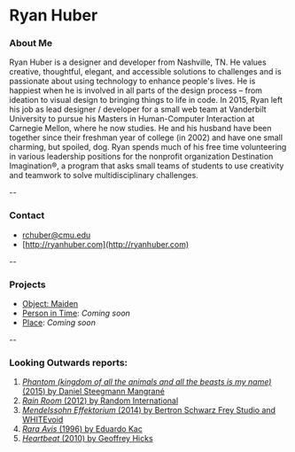 # Ryan Huber

### About Me

Ryan Huber is a designer and developer from Nashville, TN. He values creative, thoughtful, elegant, and accessible solutions to challenges and is passionate about using technology to enhance people's lives. He is happiest when he is involved in all parts of the design process – from ideation to visual design to bringing things to life in code. In 2015, Ryan left his job as lead designer / developer for a small web team at Vanderbilt University to pursue his Masters in Human-Computer Interaction at Carnegie Mellon, where he now studies. He and his husband have been together since their freshman year of college (in 2002) and have one small charming, but spoiled, dog. Ryan spends much of his free time volunteering in various leadership positions for the nonprofit organization Destination Imagination®, a program that asks small teams of students to use creativity and teamwork to solve multidisciplinary challenges.

--
### Contact

- [rchuber@cmu.edu](mailto:rchuber@cmu.edu)
- [http://ryanhuber.com](http://ryanhuber.com)

-- 
### Projects

* [Object: Maiden](project1.md)
* [Person in Time](#): *Coming soon*
* [Place](#): *Coming soon*

--
### Looking Outwards reports: 

1. [*Phantom (kingdom of all the animals and all the beasts is my name)* (2015) by Daniel Steegmann Mangrané](looking-outwards-01.md)
2. [*Rain Room* (2012) by Random International](looking-outwards-02.md)
3. [*Mendelssohn Effektorium* (2014) by Bertron Schwarz Frey Studio and WHITEvoid](looking-outwards-03.md)
4. [*Rara Avis* (1996) by Eduardo Kac](looking-outwards-04.md)
5. [*Heartbeat* (2010) by Geoffrey Hicks](looking-outwards-05.md)